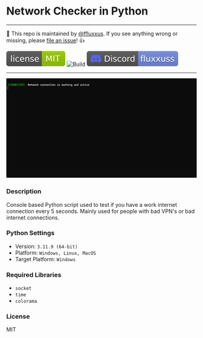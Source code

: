 # Network Checker in Python

---

:wave: This repo is maintained by [@ffluxxus](https://github.com/ffluxxus). If you see anything wrong or missing, please [file an issue](https://github.com/ffluxxus/network-checker/issues/new/choose)! :+1:

[![License](.github/licensebadge.svg)](/LICENSE.md)
![Build](https://github.com/ffluxxus/unity-headunit/actions/workflows/main.yml/badge.svg)
[![Discord](.github/discordbadge.svg)](https://fluxus.000.pe) 

---

![ShowcaseImage](https://github.com/ffluxxus/network-checker/blob/main/showcase/image_2024-07-16_122439846.png?raw=true)

### Description
Console based Python script used to test if you have a work internet connection every 5 seconds. Mainly used for people with bad VPN's or bad internet connections.

### Python Settings
 - Version: `3.11.9 (64-bit)`
 - Platform: `Windows, Linux, MacOS`
 - Target Platform: `Windows`

### Required Libraries

 - `socket`
 - `time`
 - `colorama`

### License
MIT
